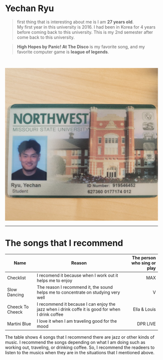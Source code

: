 # Yechan Ryu
> first thing that is interesting about me is I am **27 years old**.<br>
My first year in this university is 2016. I had been in Korea for 4 years before coming back to this university. This is my 2nd semester after come back to this university.


> **High Hopes by Panic! At The Disco** is my favorite song, and my favorite computer game is **league of legends**. 

<br>

![My Student ID card](/images/KakaoTalk_Photo_2024-01-17-16-45-02.gif)

----

# The songs that I recommend
|**Name**|**Reason**|**The person who sing or play**|
|---|---|---:|
| Checklist | I recomend it because when I work out it helps me to enjoy | MAX |
| Slow Dancing | The reason I recommend it, the sound helps me to concentrate on studying very well| V |
| Cheeck To Cheeck | I recommend it because I can enjoy the jazz when i drink coffe it is good for when I drink coffee | Ella & Louis |
| Martini Blue | I love it when I am traveling good for the mood | DPR LIVE |

The table shows 4 songs that I recommend there are jazz or other kinds of music. I recommend the songs depending on what I am doing such as working out, traveling, or drinking coffee. So, I recommend the readeers to listen to the musics when they are in the situations that I mentioned above.